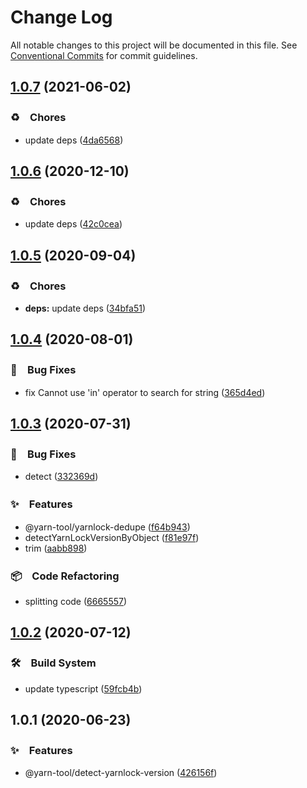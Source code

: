 # Change Log

All notable changes to this project will be documented in this file.
See [Conventional Commits](https://conventionalcommits.org) for commit guidelines.

## [1.0.7](https://github.com/bluelovers/ws-yarn-workspaces/compare/@yarn-tool/detect-yarnlock-version@1.0.6...@yarn-tool/detect-yarnlock-version@1.0.7) (2021-06-02)


### ♻️　Chores

* update deps ([4da6568](https://github.com/bluelovers/ws-yarn-workspaces/commit/4da65683a914d70a296533568d412df3f9a90e93))





## [1.0.6](https://github.com/bluelovers/ws-yarn-workspaces/compare/@yarn-tool/detect-yarnlock-version@1.0.5...@yarn-tool/detect-yarnlock-version@1.0.6) (2020-12-10)


### ♻️　Chores

* update deps ([42c0cea](https://github.com/bluelovers/ws-yarn-workspaces/commit/42c0cea71062526ba664c8b5cf0888c0d15a1359))





## [1.0.5](https://github.com/bluelovers/ws-yarn-workspaces/compare/@yarn-tool/detect-yarnlock-version@1.0.4...@yarn-tool/detect-yarnlock-version@1.0.5) (2020-09-04)


### ♻️　Chores

* **deps:** update deps ([34bfa51](https://github.com/bluelovers/ws-yarn-workspaces/commit/34bfa51ebe13e7d6b9289001c16cf3cfb33d477d))





## [1.0.4](https://github.com/bluelovers/ws-yarn-workspaces/compare/@yarn-tool/detect-yarnlock-version@1.0.3...@yarn-tool/detect-yarnlock-version@1.0.4) (2020-08-01)


### 🐛　Bug Fixes

* fix Cannot use 'in' operator to search for string ([365d4ed](https://github.com/bluelovers/ws-yarn-workspaces/commit/365d4edacf9cfac93129efeb03cfc1d24e2d5a68))





## [1.0.3](https://github.com/bluelovers/ws-yarn-workspaces/compare/@yarn-tool/detect-yarnlock-version@1.0.2...@yarn-tool/detect-yarnlock-version@1.0.3) (2020-07-31)


### 🐛　Bug Fixes

* detect ([332369d](https://github.com/bluelovers/ws-yarn-workspaces/commit/332369d5792033dd2eb6939bc37358cfcf26f2de))


### ✨　Features

* @yarn-tool/yarnlock-dedupe ([f64b943](https://github.com/bluelovers/ws-yarn-workspaces/commit/f64b943433352564f7e0b038fa29101bf3bb5fa3))
* detectYarnLockVersionByObject ([f81e97f](https://github.com/bluelovers/ws-yarn-workspaces/commit/f81e97fabdb5c819d2c7fb04e6fd681ca72820b1))
* trim ([aabb898](https://github.com/bluelovers/ws-yarn-workspaces/commit/aabb8988f82006e2b011713bc954b5a94e54094c))


### 📦　Code Refactoring

* splitting code ([6665557](https://github.com/bluelovers/ws-yarn-workspaces/commit/6665557313d6abee225934773995d771a2b249e5))





## [1.0.2](https://github.com/bluelovers/ws-yarn-workspaces/compare/@yarn-tool/detect-yarnlock-version@1.0.1...@yarn-tool/detect-yarnlock-version@1.0.2) (2020-07-12)


### 🛠　Build System

* update typescript ([59fcb4b](https://github.com/bluelovers/ws-yarn-workspaces/commit/59fcb4b76df45c08f990ef8adeb66558ed4e4237))





## 1.0.1 (2020-06-23)


### ✨　Features

* @yarn-tool/detect-yarnlock-version ([426156f](https://github.com/bluelovers/ws-yarn-workspaces/commit/426156f400ced58f9282b67c337139c343eb7a08))
